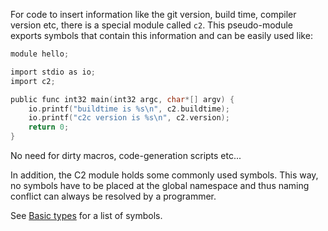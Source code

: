 
For code to insert information like the git version, build time, compiler version etc,
there is a special module called `c2`. This pseudo-module exports symbols that contain
this information and can be easily used like:

```c
module hello;

import stdio as io;
import c2;

public func int32 main(int32 argc, char*[] argv) {
    io.printf("buildtime is %s\n", c2.buildtime);
    io.printf("c2c version is %s\n", c2.version);
    return 0;
}
```
No need for dirty macros, code-generation scripts etc...

In addition, the C2 module holds some commonly used symbols. This way, no symbols
have to be placed at the global namespace and thus naming conflict can always be
resolved by a programmer.

See [Basic types](../language/basic_types.md) for a list of symbols.


